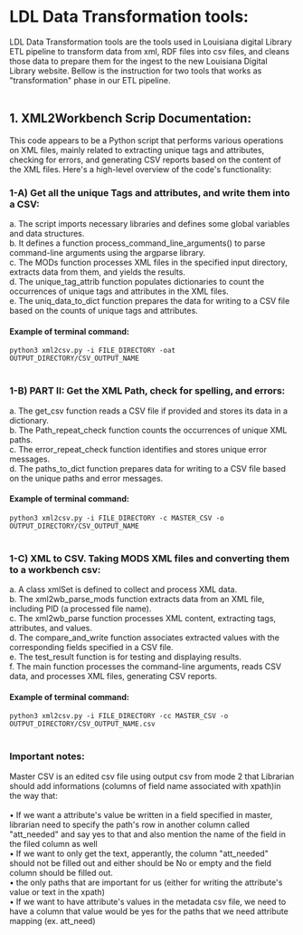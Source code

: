 # LDL Data Transformation tools:
LDL Data Transformation tools are the tools used in Louisiana digital Library ETL pipeline to transform data from xml, RDF files into csv files, and cleans those data to prepare them for the ingest to the new Louisiana Digital Library website. Bellow is the instruction for two tools that works as "transformation" phase in our ETL pipeline.</br></br>

## 1. XML2Workbench Scrip Documentation:
This code appears to be a Python script that performs various operations on XML files, mainly related to extracting unique tags and attributes, checking for errors, and generating CSV reports based on the content of the XML files. Here's a high-level overview of the code's functionality: </br>
### 1-A) Get all the unique Tags and attributes, and write them into a CSV:
a.	The script imports necessary libraries and defines some global variables and data structures. </br>
b.	It defines a function process_command_line_arguments() to parse command-line arguments using the argparse library.</br>
c.	The MODs function processes XML files in the specified input directory, extracts data from them, and yields the results.</br>
d.	The unique_tag_attrib function populates dictionaries to count the occurrences of unique tags and attributes in the XML files.</br>
e.	The uniq_data_to_dict function prepares the data for writing to a CSV file based on the counts of unique tags and attributes.</br>
#### Example of terminal command: 
`` python3 xml2csv.py -i FILE_DIRECTORY -oat OUTPUT_DIRECTORY/CSV_OUTPUT_NAME `` </br></br>

### 1-B) PART II: Get the XML Path, check for spelling, and errors:
a.	The get_csv function reads a CSV file if provided and stores its data in a dictionary.</br>
b.	The Path_repeat_check function counts the occurrences of unique XML paths.</br>
c.	The error_repeat_check function identifies and stores unique error messages.</br>
d.	The paths_to_dict function prepares data for writing to a CSV file based on the unique paths and error messages.</br>
#### Example of terminal command: 
`` python3 xml2csv.py -i FILE_DIRECTORY -c MASTER_CSV -o OUTPUT_DIRECTORY/CSV_OUTPUT_NAME `` </br></br>

### 1-C) XML to CSV. Taking MODS XML files and converting them to a workbench csv:
a.	A class xmlSet is defined to collect and process XML data.</br>
b.	The xml2wb_parse_mods function extracts data from an XML file, including PID (a processed file name).</br>
c.	The xml2wb_parse function processes XML content, extracting tags, attributes, and values.</br>
d.	The compare_and_write function associates extracted values with the corresponding fields specified in a CSV file.</br>
e.	The test_result function is for testing and displaying results.</br>
f.	The main function processes the command-line arguments, reads CSV data, and processes XML files, generating CSV reports.</br>
#### Example of terminal command: 
`` python3 xml2csv.py -i FILE_DIRECTORY -cc MASTER_CSV -o OUTPUT_DIRECTORY/CSV_OUTPUT_NAME.csv `` </br></br>

### Important notes:
Master CSV is an edited csv file using output csv from mode 2 that Librarian should add informations (columns of field name associated with xpath)in the way that:</br></br>
•	If we want a attribute's value be written in a field specified in master, librarian need to specify the path's row in another column called "att_needed" and say yes to that and also mention the name of the field in the filed column as well</br>
•	If we want to only get the text, apperantly, the column "att_needed" should not be filled out and either should be No or empty and the field column should be filled out.</br>
•	the only paths that are important for us (either for writing the attribute's value or text in the xpath)</br>
•	If we want to have attribute's values in the metadata csv file, we need to have a column that value would be yes for the paths that we need attribute mapping (ex. att_need)</br>



